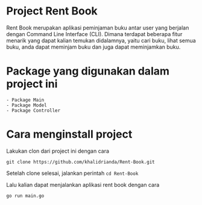 # Project Rent Book

  Rent Book merupakan aplikasi peminjaman buku antar user yang berjalan dengan Command Line Interface (CLI). Dimana terdapat beberapa fitur menarik yang dapat kalian temukan didalamnya, yaitu cari buku, lihat semua buku, anda dapat meminjam buku dan juga dapat meminjamkan buku.
  
# Package yang digunakan dalam project ini
	- Package Main
	- Package Model
	- Package Controller
	
# Cara menginstall project

Lakukan clon dari project ini dengan cara
	
```
git clone https://github.com/khalidrianda/Rent-Book.git
```

Setelah clone selesai, jalankan perintah `cd Rent-Book` 

Lalu kalian dapat menjalankan aplikasi rent book dengan cara

```
go run main.go
```
	
